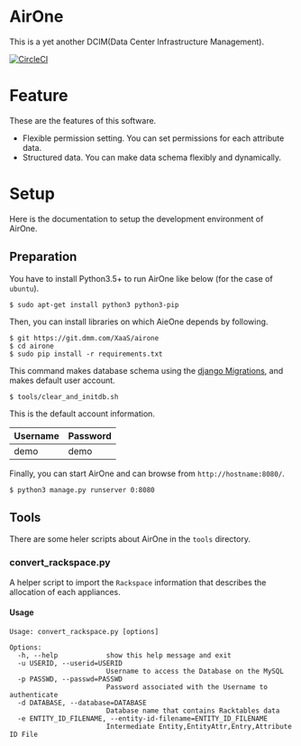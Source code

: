 # AirOne
This is a yet another DCIM(Data Center Infrastructure Management).

[![CircleCI](https://cci.dmm.com/gh/XaaS/airone.svg?style=shield&circle-token=30a830821a30ded88a93523a2312306f7d241540)](https://cci.dmm.com/gh/XaaS/airone)

# Feature
These are the features of this software.
- Flexible permission setting. You can set permissions for each attribute data.
- Structured data. You can make data schema flexibly and dynamically.

# Setup
Here is the documentation to setup the development environment of AirOne.

## Preparation
You have to install Python3.5+ to run AirOne like below (for the case of `ubuntu`).
```
$ sudo apt-get install python3 python3-pip
```

Then, you can install libraries on which AieOne depends by following.
```
$ git https://git.dmm.com/XaaS/airone
$ cd airone
$ sudo pip install -r requirements.txt
```

This command makes database schema using the [django Migrations](https://docs.djangoproject.com/en/1.11/topics/migrations/), and makes default user account.
```
$ tools/clear_and_initdb.sh
```

This is the default account information.

| Username | Password |
|:---------|:---------|
| demo     | demo     |

Finally, you can start AirOne and can browse from `http://hostname:8080/`.
```
$ python3 manage.py runserver 0:8080
```

## Tools
There are some heler scripts about AirOne in the `tools` directory.

### convert_rackspace.py
A helper script to import the `Rackspace` information that describes the allocation of each appliances.

#### Usage
```
Usage: convert_rackspace.py [options]

Options:
  -h, --help            show this help message and exit
  -u USERID, --userid=USERID
                        Username to access the Database on the MySQL
  -p PASSWD, --passwd=PASSWD
                        Password associated with the Username to authenticate
  -d DATABASE, --database=DATABASE
                        Database name that contains Racktables data
  -e ENTITY_ID_FILENAME, --entity-id-filename=ENTITY_ID_FILENAME
                        Intermediate Entity,EntityAttr,Entry,Attribute ID File
```
